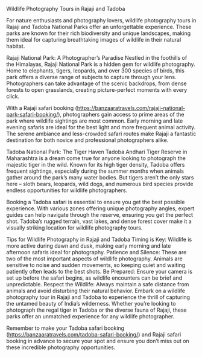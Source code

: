 Wildlife Photography Tours in Rajaji and Tadoba

For nature enthusiasts and photography lovers, wildlife photography tours in Rajaji and Tadoba National Parks offer an unforgettable experience. These parks are known for their rich biodiversity and unique landscapes, making them ideal for capturing breathtaking images of wildlife in their natural habitat.

Rajaji National Park: A Photographer’s Paradise
Nestled in the foothills of the Himalayas, Rajaji National Park is a hidden gem for wildlife photography. Home to elephants, tigers, leopards, and over 300 species of birds, this park offers a diverse range of subjects to capture through your lens. Photographers can take advantage of the scenic backdrops, from dense forests to open grasslands, creating picture-perfect moments with every click.

With a Rajaji safari booking (https://banzaaratravels.com/rajaji-national-park-safari-booking/), photographers gain access to prime areas of the park where wildlife sightings are most common. Early morning and late evening safaris are ideal for the best light and more frequent animal activity. The serene ambiance and less-crowded safari routes make Rajaji a fantastic destination for both novice and professional photographers alike.

Tadoba National Park: The Tiger Haven
Tadoba Andhari Tiger Reserve in Maharashtra is a dream come true for anyone looking to photograph the majestic tiger in the wild. Known for its high tiger density, Tadoba offers frequent sightings, especially during the summer months when animals gather around the park’s many water bodies. But tigers aren’t the only stars here – sloth bears, leopards, wild dogs, and numerous bird species provide endless opportunities for wildlife photographers.

Booking a Tadoba safari is essential to ensure you get the best possible experience. With various zones offering unique photography angles, expert guides can help navigate through the reserve, ensuring you get the perfect shot. Tadoba’s rugged terrain, vast lakes, and dense forest cover make it a visually striking location for wildlife photography tours.

Tips for Wildlife Photography in Rajaji and Tadoba
Timing is Key: Wildlife is more active during dawn and dusk, making early morning and late afternoon safaris ideal for photography.
Patience and Silence: These are two of the most important aspects of wildlife photography. Animals are sensitive to noise and sudden movements, so keeping quiet and waiting patiently often leads to the best shots.
Be Prepared: Ensure your camera is set up before the safari begins, as wildlife encounters can be brief and unpredictable.
Respect the Wildlife: Always maintain a safe distance from animals and avoid disturbing their natural behavior.
Embark on a wildlife photography tour in Rajaji and Tadoba to experience the thrill of capturing the untamed beauty of India’s wilderness. Whether you’re looking to photograph the regal tiger in Tadoba or the diverse fauna of Rajaji, these parks offer an unmatched experience for any wildlife photographer.

Remember to make your Tadoba safari booking (https://banzaaratravels.com/tadoba-safari-booking/) and Rajaji safari booking in advance to secure your spot and ensure you don’t miss out on these incredible photography opportunities.
